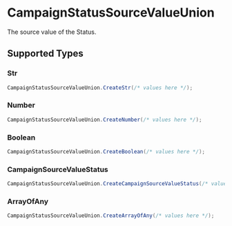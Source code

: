 # CampaignStatusSourceValueUnion

The source value of the Status.


## Supported Types

### Str

```csharp
CampaignStatusSourceValueUnion.CreateStr(/* values here */);
```

### Number

```csharp
CampaignStatusSourceValueUnion.CreateNumber(/* values here */);
```

### Boolean

```csharp
CampaignStatusSourceValueUnion.CreateBoolean(/* values here */);
```

### CampaignSourceValueStatus

```csharp
CampaignStatusSourceValueUnion.CreateCampaignSourceValueStatus(/* values here */);
```

### ArrayOfAny

```csharp
CampaignStatusSourceValueUnion.CreateArrayOfAny(/* values here */);
```
